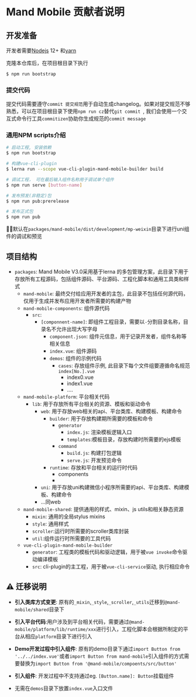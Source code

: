 # Mand Mobile 贡献者说明

## 开发准备

开发者需要[Nodejs](https://nodejs.org/en/) 12+ 和[yarn](https://yarnpkg.com/en/docs/install)

克隆本仓库后，在项目根目录下执行 

```sh
$ npm run bootstrap
```

### 提交代码

提交代码需要遵守`commit 提交规范`用于自动生成changelog。如果对提交规范不够熟悉，可以在项目根目录下使用`npm run cz`替代`git commit `, 我们会使用一个交互式命令行工具`commitizen`协助你生成规范的`commit message`

### 通用NPM scripts介绍

```sh
# 启动工程, 安装依赖
$ npm run bootstrap

# 构建vue-cli-plugin
$ lerna run --scope vue-cli-plugin-mand-mobile-builder build

# 调试工程， 可在最后输入组件名称用于调试单个组件
$ npm run serve [button-name]

# 发布预发(非稳定)包
$ npm run pub:prerelease

# 发布正式包
$ npm run pub
```

:tipping_hand_man:默认在`packages/mand-mobile/dist/development/mp-weixin`目录下进行uni组件的调试和预览

## 项目结构

- `packages`: Mand Mobile V3.0采用基于lerna 的多包管理方案，此目录下用于存放所有工程源码，包括组件源码、平台源码、工程化脚本和通用工具类和样式
  - `mand-mobile`: 最终交付给应用开发者的主包，此目录不包括任何源代码，仅用于生成并发布应用开发者所需要的构建产物
  - `mand-mobile-components`: 组件源代码
    - `src`:
      - `[componnent-name]`: 即组件工程目录，需要以`-`分割目录名称，目录名不允许出现大写字母
        - `component.json`: 组件元信息，用于记录开发者，组件名称等相关信息
        - `index.vue`: 组件源码
        - `demos`: 组件的示例代码
          - `cases`: 存放组件示例, 此目录下每个文件组要遵循命名规范`index[No.].vue`
            - index0.vue
            - index1.vue
            - ....
  - `mand-mobile-platform`: 平台相关代码
    - `lib`: 用于存放所有平台相关的资源、模板和驱动命令
      - `web`: 用于存放web相关的api、平台类库、构建模板、构建命令
        - `builder`: 用于存放构建期所需要的模板和命令
          - `generator`
            - `index.js`: 渲染模板逻辑入口
            - `templates`:模板目录，存放构建时所需要的ejs模板
          - `command`
            - `build.js`: 构建打包逻辑
            - `serve.js`: 开发预览命令
        - `runtime`: 存放和平台相关的运行时代码
          - components
          - 
      -  `uni`: 用于存放uni构建微信小程序所需要的api、平台类库、构建模板、构建命令
        - ...同web
  - `mand-mobile-shared`: 提供通用的样式、mixin、js utils和相关静态资源
    - `mixin`: 通用的全局stylus mixins
    - `style`: 通用样式
    - `scroller`:运行时所需要的scroller类库封装
    - `util`:组件运行时所需要的工具代码
  - `vue-cli-plugin-mand-mobile-builder`
    - `generator`: 工程类的模板代码和驱动逻辑，用于被`vue invoke`命令驱动编译模板
    - `src`: cli-plugin的主工程，用于被`vue-cli-service`驱动, 执行相应命令

## :warning: 迁移说明

- **引入类库方式变更**: 原有的`_mixin`,`_style`,`_scroller`,`_utils`迁移到`@mand-mobile/shared`目录下

- **引入平台代码**:用户涉及到平台相关代码，需要通过`@mand-mobile/platform/lib/runtime/xxx`进行引入，工程化脚本会根据所制定的平台从相应`platform`目录下进行引入

- **Demo开发过程中引入组件**: 原有的demo目录下通过`import Button from '../../index.vue'`或者`import Button from mand-mobile`引入组件的方式需要替换为`import Button from '@mand-mobile/compoents/src/button'`

- **引入组件**: 开发过程中不支持通过eg. `[Button.name]: Button`挂载组件

- 无需在`demos`目录下放置`index.vue`入口文件

  

